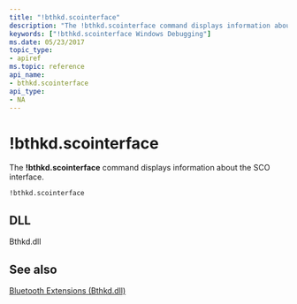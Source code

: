 ```yaml
---
title: "!bthkd.scointerface"
description: "The !bthkd.scointerface command displays information about the SCO interface."
keywords: ["!bthkd.scointerface Windows Debugging"]
ms.date: 05/23/2017
topic_type:
- apiref
ms.topic: reference
api_name:
- bthkd.scointerface
api_type:
- NA
---
```


# !bthkd.scointerface


The **!bthkd.scointerface** command displays information about the SCO interface.

```dbgsyntax
!bthkd.scointerface
```

## DLL


Bthkd.dll

## See also


[Bluetooth Extensions (Bthkd.dll)](bluetooh-extensions--bthkd-dll-.md)


